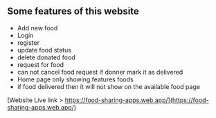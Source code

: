 
## Some features of this website 
- Add new food
- Login
- register 
- update food status 
- delete donated food
- request for food
- can not cancel food request if donner mark it as delivered 
- Home page only showing features foods 
- if food delivered then it will not show on the available food page

[Website Live link > https://food-sharing-apps.web.app/](https://food-sharing-apps.web.app/)

